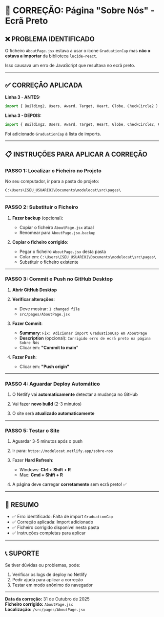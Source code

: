 # 🔧 CORREÇÃO: Página "Sobre Nós" - Ecrã Preto

## ❌ PROBLEMA IDENTIFICADO

O ficheiro `AboutPage.jsx` estava a usar o ícone `GraduationCap` mas **não o estava a importar** da biblioteca `lucide-react`.

Isso causava um erro de JavaScript que resultava no ecrã preto.

---

## ✅ CORREÇÃO APLICADA

**Linha 3 - ANTES:**
```jsx
import { Building2, Users, Award, Target, Heart, Globe, CheckCircle2 } from 'lucide-react'
```

**Linha 3 - DEPOIS:**
```jsx
import { Building2, Users, Award, Target, Heart, Globe, CheckCircle2, GraduationCap } from 'lucide-react'
```

Foi adicionado `GraduationCap` à lista de imports.

---

## 📋 INSTRUÇÕES PARA APLICAR A CORREÇÃO

### **PASSO 1: Localizar o Ficheiro no Projeto**

No seu computador, ir para a pasta do projeto:

```
C:\Users\[SEU_USUARIO]\Documents\modelocat\src\pages\
```

---

### **PASSO 2: Substituir o Ficheiro**

1. **Fazer backup** (opcional):
   - Copiar o ficheiro `AboutPage.jsx` atual
   - Renomear para `AboutPage.jsx.backup`

2. **Copiar o ficheiro corrigido**:
   - Pegar o ficheiro `AboutPage.jsx` desta pasta
   - Colar em: `C:\Users\[SEU_USUARIO]\Documents\modelocat\src\pages\`
   - Substituir o ficheiro existente

---

### **PASSO 3: Commit e Push no GitHub Desktop**

1. **Abrir GitHub Desktop**

2. **Verificar alterações**:
   - Deve mostrar: `1 changed file`
   - `src/pages/AboutPage.jsx`

3. **Fazer Commit**:
   - **Summary**: `Fix: Adicionar import GraduationCap em AboutPage`
   - **Description** (opcional): `Corrigido erro de ecrã preto na página Sobre Nós`
   - Clicar em: **"Commit to main"**

4. **Fazer Push**:
   - Clicar em: **"Push origin"**

---

### **PASSO 4: Aguardar Deploy Automático**

1. O Netlify vai **automaticamente** detectar a mudança no GitHub

2. Vai fazer **novo build** (2-3 minutos)

3. O site será **atualizado automaticamente**

---

### **PASSO 5: Testar o Site**

1. Aguardar 3-5 minutos após o push

2. Ir para: `https://modelocat.netlify.app/sobre-nos`

3. Fazer **Hard Refresh**:
   - Windows: **Ctrl + Shift + R**
   - Mac: **Cmd + Shift + R**

4. A página deve carregar **corretamente** sem ecrã preto! ✅

---

## 🎯 RESUMO

- ✅ Erro identificado: Falta de import `GraduationCap`
- ✅ Correção aplicada: Import adicionado
- ✅ Ficheiro corrigido disponível nesta pasta
- ✅ Instruções completas para aplicar

---

## 📞 SUPORTE

Se tiver dúvidas ou problemas, pode:
1. Verificar os logs de deploy no Netlify
2. Pedir ajuda para aplicar a correção
3. Testar em modo anónimo do navegador

---

**Data da correção:** 31 de Outubro de 2025  
**Ficheiro corrigido:** `AboutPage.jsx`  
**Localização:** `/src/pages/AboutPage.jsx`

